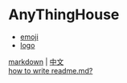 # AnyThingHouse
* [emoji](https://www.webpagefx.com/tools/emoji-cheat-sheet/)
* [logo](http://shields.io/)

[markdown](https://daringfireball.net/projects/markdown/syntax) | [中文](http://markdown.tw/)  
[how to write readme.md?](https://gist.github.com/PurpleBooth/109311bb0361f32d87a2)
